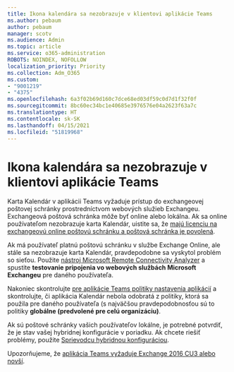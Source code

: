 ```yaml
---
title: Ikona kalendára sa nezobrazuje v klientovi aplikácie Teams
ms.author: pebaum
author: pebaum
manager: scotv
ms.audience: Admin
ms.topic: article
ms.service: o365-administration
ROBOTS: NOINDEX, NOFOLLOW
localization_priority: Priority
ms.collection: Adm_O365
ms.custom:
- "9001219"
- "4375"
ms.openlocfilehash: 6a3f02b69d160c7dce68ed03df59c0d7d1f32f0f
ms.sourcegitcommit: 8bc60ec34bc1e40685e3976576e04a2623f63a7c
ms.translationtype: HT
ms.contentlocale: sk-SK
ms.lasthandoff: 04/15/2021
ms.locfileid: "51819968"
---
```

# <a name="calendar-icon-not-showing-in-teams-client"></a>Ikona kalendára sa nezobrazuje v klientovi aplikácie Teams

Karta Kalendár v aplikácii Teams vyžaduje prístup do exchangeovej poštovej schránky prostredníctvom webových služieb Exchangeu. Exchangeová poštová schránka môže byť online alebo lokálna. Ak sa online používateľom nezobrazuje karta Kalendár, uistite sa, že [majú licenciu na exchangeovú online poštovú schránku a poštová schránka je povolená](https://docs.microsoft.com/exchange/recipients-in-exchange-online/create-user-mailboxes).

Ak má používateľ platnú poštovú schránku v službe Exchange Online, ale stále sa nezobrazuje karta Kalendár, pravdepodobne sa vyskytol problém so sieťou. Použite [nástroj Microsoft Remote Connectivity Analyzer](https://testconnectivity.microsoft.com/) a spustite **testovanie pripojenia vo webových službách Microsoft Exchangeu** pre daného používateľa.

Nakoniec skontrolujte [pre aplikácie Teams politiky nastavenia aplikácií](https://admin.teams.microsoft.com/policies/app-setup) a skontrolujte, či aplikácia Kalendár nebola odobratá z politiky, ktorá sa použila pre daného používateľa (s najväčšou pravdepodobnosťou sú to politiky **globálne (predvolené pre celú organizáciu)**.

Ak sú poštové schránky vašich používateľov lokálne, je potrebné potvrdiť, že je stav vašej hybridnej konfigurácie v poriadku. Ak chcete riešiť problémy, použite [Sprievodcu hybridnou konfiguráciou](https://docs.microsoft.com/exchange/hybrid-deployment/hybrid-agent).

Upozorňujeme, že [aplikácia Teams vyžaduje Exchange 2016 CU3 alebo novší](https://docs.microsoft.com/microsoftteams/exchange-teams-interact).
